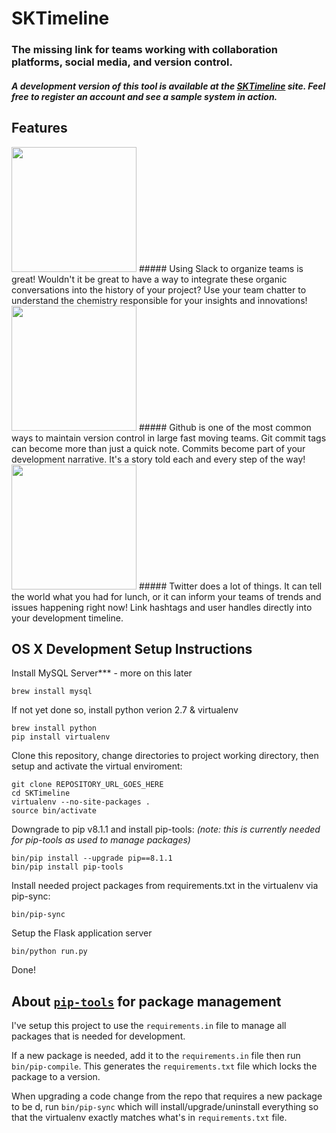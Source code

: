 # SKTimeline
### The missing link for teams working with collaboration platforms, social media, and version control.

##### A development version of this tool is available at the <a href="http://162.243.121.195">SKTimeline</a> site. Feel free to register an account and see a sample system in action. 

## Features

<img src="https://upload.wikimedia.org/wikipedia/commons/thumb/2/2b/Slack_CMYK.svg/1000px-Slack_CMYK.svg.png" width="200"> 
##### Using Slack to organize teams is great! Wouldn't it be great to have a way to integrate these organic conversations into the history of your project? Use your team chatter to understand the chemistry responsible for your insights and innovations!

<img src="https://upload.wikimedia.org/wikipedia/commons/thumb/2/29/GitHub_logo_2013.svg/2000px-GitHub_logo_2013.svg.png" width="200">
##### Github is one of the most common ways to maintain version control in large fast moving teams. Git commit tags can become more than just a quick note. Commits become part of your development narrative. It's a story told each and every step of the way!

<img src="https://upload.wikimedia.org/wikipedia/commons/thumb/5/51/Twitter_logo.svg/2000px-Twitter_logo.svg.png" width="200">
##### Twitter does a lot of things. It can tell the world what you had for lunch, or it can inform your teams of trends and issues happening right now! Link hashtags and user handles directly into your development timeline.

## OS X Development Setup Instructions 

Install MySQL Server*** - more on this later

`brew install mysql`

If not yet done so, install python verion 2.7 & virtualenv

```
brew install python
pip install virtualenv
```

Clone this repository, change directories to project working directory, then setup and activate the virtual enviroment:

```
git clone REPOSITORY_URL_GOES_HERE
cd SKTimeline
virtualenv --no-site-packages .
source bin/activate
```

Downgrade to pip v8.1.1 and install pip-tools:
_(note: this is currently needed for pip-tools as used to manage packages)_

```
bin/pip install --upgrade pip==8.1.1
bin/pip install pip-tools
```
Install needed project packages from requirements.txt in the virtualenv via pip-sync:

```
bin/pip-sync
```

Setup the Flask application server

```
bin/python run.py
```

Done!

## About [`pip-tools`](https://github.com/nvie/pip-tools#readme) for package management ##
I've setup this project to use the `requirements.in` file to manage all packages that is needed for development.  

If a new package is needed, add it to the `requirements.in` file then run `bin/pip-compile`.  This generates the `requirements.txt` file which locks the package to a version.  

When upgrading a code change from the repo that requires a new package to be d, run `bin/pip-sync` which will install/upgrade/uninstall everything so that the virtualenv exactly matches what's in `requirements.txt` file.